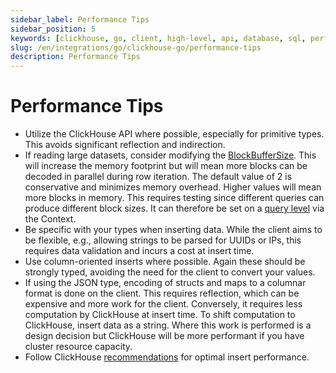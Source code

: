 ```yaml
---
sidebar_label: Performance Tips
sidebar_position: 5
keywords: [clickhouse, go, client, high-level, api, database, sql, performance]
slug: /en/integrations/go/clickhouse-go/performance-tips
description: Performance Tips
---
```


# Performance Tips

* Utilize the ClickHouse API where possible, especially for primitive types. This avoids significant reflection and indirection.
* If reading large datasets, consider modifying the [BlockBufferSize](clickhouse-api#connection-settings). This will increase the memory footprint but will mean more blocks can be decoded in parallel during row iteration. The default value of 2 is conservative and minimizes memory overhead. Higher values will mean more blocks in memory. This requires testing since different queries can produce different block sizes. It can therefore be set on a [query level](clickhouse-api#using-context) via the Context.
* Be specific with your types when inserting data. While the client aims to be flexible, e.g., allowing strings to be parsed for UUIDs or IPs, this requires data validation and incurs a cost at insert time.
* Use column-oriented inserts where possible. Again these should be strongly typed, avoiding the need for the client to convert your values.
* If using the JSON type, encoding of structs and maps to a columnar format is done on the client. This requires reflection, which can be expensive and more work for the client. Conversely, it requires less computation by ClickHouse at insert time. To shift computation to ClickHouse, insert data as a string. Where this work is performed is a design decision but ClickHouse will be more performant if you have cluster resource capacity.
* Follow ClickHouse [recommendations](https://clickhouse.com/docs/en/sql-reference/statements/insert-into/#performance-considerations) for optimal insert performance.
